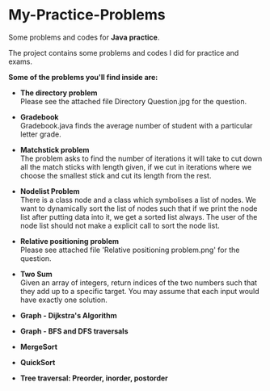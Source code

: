 # My-Practice-Problems
Some problems and codes for <b>Java practice</b>.

The project contains some problems and codes I did for practice and exams.

<b>Some of the problems you'll find inside are:</b>

- <b>The directory problem</b><br>
Please see the attached file Directory Question.jpg for the question.

- <b>Gradebook</b><br>
Gradebook.java finds the average number of student with a particular letter grade.

- <b>Matchstick problem</b><br>
The problem asks to find the number of iterations it will take to cut down all the match sticks with length given, if we cut in iterations where we choose the smallest stick and cut its length from the rest.

- <b>Nodelist Problem</b><br>
There is a class node and a class which symbolises a list of nodes.
We want to dynamically sort the list of nodes such that if we print the node list after putting data into it, we get a sorted list always. The user of the node list should not make a explicit call to sort the node list.
 
- <b>Relative positioning problem</b><br>
Please see attached file 'Relative positioning problem.png' for the question.

- <b>Two Sum</b><br>
Given an array of integers, return indices of the two numbers such that they add up to a specific target. You may assume that each input would have exactly one solution.

- <b>Graph - Dijkstra's Algorithm</b>

- <b>Graph - BFS and DFS traversals</b>

- <b>MergeSort</b>

- <b>QuickSort</b>

- <b>Tree traversal: Preorder, inorder, postorder</b>
